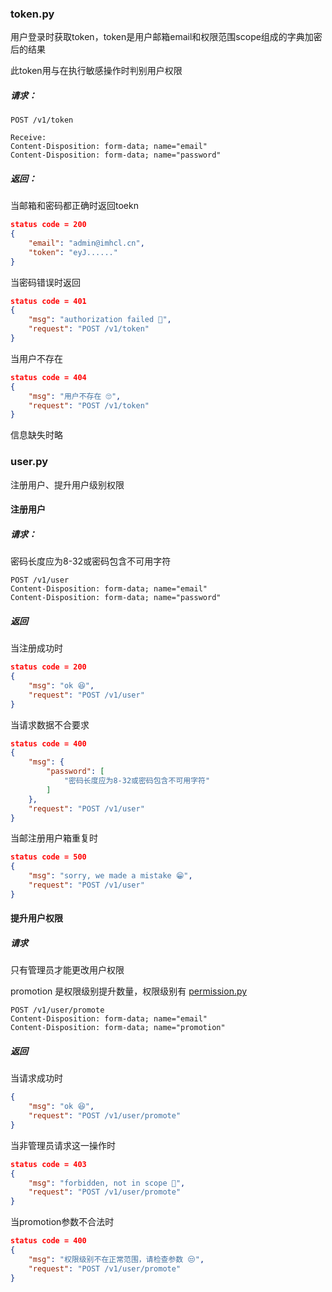 ### token.py

用户登录时获取token，token是用户邮箱email和权限范围scope组成的字典加密后的结果

此token用与在执行敏感操作时判别用户权限

##### 请求：

```
POST /v1/token

Receive:
Content-Disposition: form-data; name="email"
Content-Disposition: form-data; name="password"
```

##### 返回：

当邮箱和密码都正确时返回toekn

```json
status code = 200 
{
    "email": "admin@imhcl.cn",
    "token": "eyJ......"
}
```

当密码错误时返回

```json
status code = 401
{
    "msg": "authorization failed 👿",
    "request": "POST /v1/token"
}
```

当用户不存在

```json
status code = 404
{
    "msg": "用户不存在 🙄",
    "request": "POST /v1/token"
}
```

信息缺失时略

### user.py

注册用户、提升用户级别权限

#### 注册用户

##### 请求：

密码长度应为8-32或密码包含不可用字符

```
POST /v1/user
Content-Disposition: form-data; name="email"
Content-Disposition: form-data; name="password"
```

##### 返回

当注册成功时

```json
status code = 200
{
    "msg": "ok 😆",
    "request": "POST /v1/user"
}
```

当请求数据不合要求

```json
status code = 400
{
    "msg": {
        "password": [
            "密码长度应为8-32或密码包含不可用字符"
        ]
    },
    "request": "POST /v1/user"
}
```

当邮注册用户箱重复时

```json
status code = 500
{
    "msg": "sorry, we made a mistake 😁",
    "request": "POST /v1/user"
}
```

#### 提升用户权限

##### 请求
只有管理员才能更改用户权限

promotion 是权限级别提升数量，权限级别有 [permission.py](../../lib/permission.py)

```
POST /v1/user/promote
Content-Disposition: form-data; name="email"
Content-Disposition: form-data; name="promotion"
```
##### 返回
当请求成功时

```json
{
    "msg": "ok 😆",
    "request": "POST /v1/user/promote"
}
```

当非管理员请求这一操作时

```json
status code = 403
{
    "msg": "forbidden, not in scope 🤭",
    "request": "POST /v1/user/promote"
}
```

当promotion参数不合法时

```json
status code = 400
{
    "msg": "权限级别不在正常范围，请检查参数 😒",
    "request": "POST /v1/user/promote"
}
```



